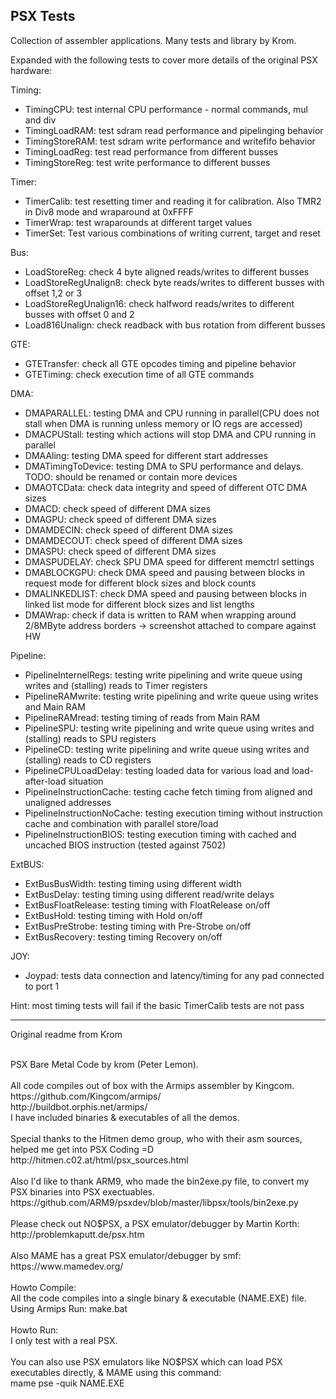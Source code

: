 ## PSX Tests

Collection of assembler applications. Many tests and library by Krom.

Expanded with the following tests to cover more details of the original PSX hardware:

Timing: 
- TimingCPU: test internal CPU performance - normal commands, mul and div
- TimingLoadRAM: test sdram read performance and pipelinging behavior
- TimingStoreRAM: test sdram write performance and writefifo behavior
- TimingLoadReg: test read performance from different busses
- TimingStoreReg: test write performance to different busses

Timer:
- TimerCalib: test resetting timer and reading it for calibration. Also TMR2 in Div8 mode and wraparound at 0xFFFF
- TimerWrap: test wraparounds at different target values
- TimerSet: Test various combinations of writing current, target and reset

Bus:
- LoadStoreReg: check 4 byte aligned reads/writes to different busses
- LoadStoreRegUnalign8: check byte reads/writes to different busses with offset 1,2 or 3
- LoadStoreRegUnalign16: check halfword reads/writes to different busses with offset 0 and 2
- Load816Unalign: check readback with bus rotation from different busses

GTE:
- GTETransfer: check all GTE opcodes timing and pipeline behavior 
- GTETiming: check execution time of all GTE commands

DMA:
- DMAPARALLEL: testing DMA and CPU running in parallel(CPU does not stall when DMA is running unless memory or IO regs are accessed)
- DMACPUStall: testing which actions will stop DMA and CPU running in parallel
- DMAAling: testing DMA speed for different start addresses
- DMATimingToDevice: testing DMA to SPU performance and delays. TODO: should be renamed or contain more devices
- DMAOTCData: check data integrity and speed of different OTC DMA sizes
- DMACD: check speed of different DMA sizes
- DMAGPU: check speed of different DMA sizes
- DMAMDECIN: check speed of different DMA sizes
- DMAMDECOUT: check speed of different DMA sizes
- DMASPU: check speed of different DMA sizes
- DMASPUDELAY: check SPU DMA speed for different memctrl settings
- DMABLOCKGPU: check DMA speed and pausing between blocks in request mode for different block sizes and block counts
- DMALINKEDLIST: check DMA speed and pausing between blocks in linked list mode for different block sizes and list lengths
- DMAWrap: check if data is written to RAM when wrapping around 2/8MByte address borders -> screenshot attached to compare against HW 

Pipeline:
- PipelineInternelRegs: testing write pipelining and write queue using writes and (stalling) reads to Timer registers
- PipelineRAMwrite: testing write pipelining and write queue using writes and Main RAM
- PipelineRAMread: testing timing of reads from Main RAM
- PipelineSPU: testing write pipelining and write queue using writes and (stalling) reads to SPU registers
- PipelineCD: testing write pipelining and write queue using writes and (stalling) reads to CD registers
- PipelineCPULoadDelay: testing loaded data for various load and load-after-load situation
- PipelineInstructionCache: testing cache fetch timing from aligned and unaligned addresses
- PipelineInstructionNoCache: testing execution timing without instruction cache and combination with parallel store/load
- PipelineInstructionBIOS: testing execution timing with cached and uncached BIOS instruction (tested against 7502)

ExtBUS:
- ExtBusBusWidth: testing timing using different width
- ExtBusDelay: testing timing using different read/write delays
- ExtBusFloatRelease: testing timing with FloatRelease on/off
- ExtBusHold: testing timing with Hold on/off
- ExtBusPreStrobe: testing timing with Pre-Strobe on/off
- ExtBusRecovery: testing timing Recovery on/off

JOY:
- Joypad: tests data connection and latency/timing for any pad connected to port 1

Hint: most timing tests will fail if the basic TimerCalib tests are not pass

-------------
Original readme from Krom

<br />
PSX Bare Metal Code by krom (Peter Lemon).<br />
<br />
All code compiles out of box with the Armips assembler by Kingcom.<br />
https://github.com/Kingcom/armips/<br />
http://buildbot.orphis.net/armips/<br />
I have included binaries & executables of all the demos.<br />
<br />
Special thanks to the Hitmen demo group, who with their asm sources, helped me get into PSX Coding =D<br />
http://hitmen.c02.at/html/psx_sources.html<br />
<br />
Also I'd like to thank ARM9, who made the bin2exe.py file, to convert my PSX binaries into PSX exectuables.<br />
https://github.com/ARM9/psxdev/blob/master/libpsx/tools/bin2exe.py<br />
<br />
Please check out NO$PSX, a PSX emulator/debugger by Martin Korth:<br />
http://problemkaputt.de/psx.htm<br />
<br />
Also MAME has a great PSX emulator/debugger by smf:<br />
https://www.mamedev.org/<br />
<br />
Howto Compile:<br />
All the code compiles into a single binary & executable (NAME.EXE) file.<br />
Using Armips Run: make.bat<br />
<br />
Howto Run:<br />
I only test with a real PSX.<br />
<br />
You can also use PSX emulators like NO$PSX which can load PSX executables directly, & MAME using this command:<br />
mame pse -quik NAME.EXE

